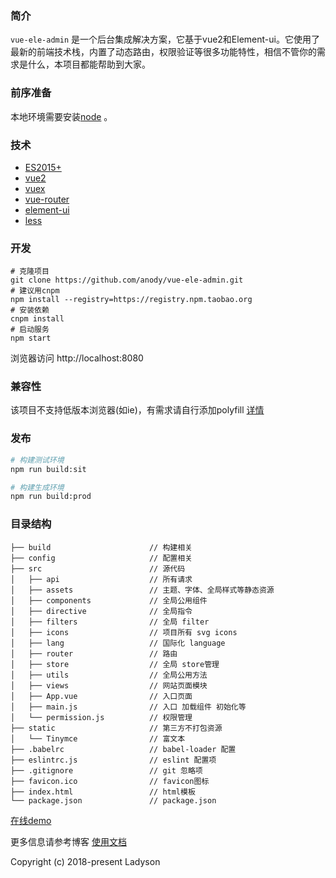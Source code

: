 ### 简介
`vue-ele-admin` 是一个后台集成解决方案，它基于vue2和Element-ui。它使用了最新的前端技术栈，内置了动态路由，权限验证等很多功能特性，相信不管你的需求是什么，本项目都能帮助到大家。


### 前序准备
本地环境需要安装[node](http://nodejs.org/) 。


### 技术
 - [ES2015+](http://es6.ruanyifeng.com/)
 - [vue2](https://cn.vuejs.org/v2/guide/)
 - [vuex](https://vuex.vuejs.org/zh-cn/)
 - [vue-router](https://router.vuejs.org/zh-cn/)
 - [element-ui](http://element.eleme.io/#/zh-CN)
 - [less](http://lesscss.cn/)
 
 
### 开发
```
# 克隆项目
git clone https://github.com/anody/vue-ele-admin.git
# 建议用cnpm
npm install --registry=https://registry.npm.taobao.org
# 安装依赖
cnpm install
# 启动服务
npm start
```
 浏览器访问 http://localhost:8080


### 兼容性
该项目不支持低版本浏览器(如ie)，有需求请自行添加polyfill [详情](https://github.com/PanJiaChen/vue-element-admin/wiki#babel-polyfill)


### 发布
```bash
# 构建测试环境
npm run build:sit

# 构建生成环境
npm run build:prod
```

### 目录结构
```
├── build                      // 构建相关
├── config                     // 配置相关
├── src                        // 源代码
│   ├── api                    // 所有请求
│   ├── assets                 // 主题、字体、全局样式等静态资源
│   ├── components             // 全局公用组件
│   ├── directive              // 全局指令
│   ├── filters                // 全局 filter
│   ├── icons                  // 项目所有 svg icons
│   ├── lang                   // 国际化 language
│   ├── router                 // 路由
│   ├── store                  // 全局 store管理
│   ├── utils                  // 全局公用方法
│   ├── views                  // 网站页面模块
│   ├── App.vue                // 入口页面
│   ├── main.js                // 入口 加载组件 初始化等
│   └── permission.js          // 权限管理
├── static                     // 第三方不打包资源
│   └── Tinymce                // 富文本
├── .babelrc                   // babel-loader 配置
├── eslintrc.js                // eslint 配置项
├── .gitignore                 // git 忽略项
├── favicon.ico                // favicon图标
├── index.html                 // html模板
└── package.json               // package.json
```


[在线demo](http://vue2.dach328.com/)

更多信息请参考博客 [使用文档](http://dach328.com/?cate=10)

Copyright (c) 2018-present Ladyson
